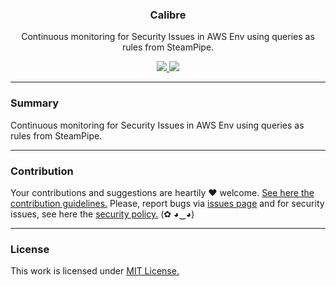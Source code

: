 <p align="center">
  <h3 align="center"><b>Calibre</b></h3>
  <p align="center">Continuous monitoring for Security Issues in AWS Env using queries as rules from SteamPipe.
</p>
  <p align="center">
    <a href="https://github.com/instriq/calibre/blob/master/LICENSE.md">
      <img src="https://img.shields.io/badge/license-MIT-blue.svg">
    </a>
     <a href="https://github.com/instriq/calibre/releases">
      <img src="https://img.shields.io/badge/version-0.0.1-blue.svg">
    </a>
  </p>
</p>

---

### Summary

Continuous monitoring for Security Issues in AWS Env using queries as rules from SteamPipe.

---

### Contribution

Your contributions and suggestions are heartily ♥ welcome. [See here the contribution guidelines.](/.github/CONTRIBUTING.md) Please, report bugs via [issues page](https://github.com/instriq/sentra/issues) and for security issues, see here the [security policy.](/SECURITY.md) (✿ ◕‿◕)

---

### License

This work is licensed under [MIT License.](/LICENSE.md)
